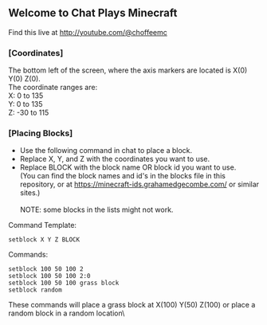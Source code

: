 ## Welcome to Chat Plays Minecraft
Find this live at http://youtube.com/@choffeemc

### [Coordinates]
The bottom left of the screen, where the axis markers are located is X(0) Y(0) Z(0). \
The coordinate ranges are: \
    X:   0 to 135 \
    Y:   0 to 135 \
    Z: -30 to 115

### [Placing Blocks]
* Use the following command in chat to place a block.
* Replace X, Y, and Z with the coordinates you want to use.
* Replace BLOCK with the block name OR block id you want to use.\
(You can find the block names and id's in the blocks file in this repository, or at https://minecraft-ids.grahamedgecombe.com/ or similar sites.)\
\
NOTE: some blocks in the lists might not work.

Command Template: 
```
setblock X Y Z BLOCK
```

Commands:
```
setblock 100 50 100 2
setblock 100 50 100 2:0
setblock 100 50 100 grass block
setblock random
```
These commands will place a grass block at X(100) Y(50) Z(100) or place a random block in a random location\


